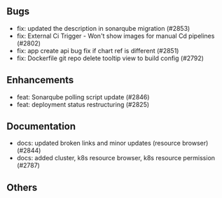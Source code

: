 ## Bugs
- fix: updated the description in sonarqube migration (#2853)
- fix: External Ci Trigger - Won't show images for manual Cd pipelines (#2802)
- fix: app create api bug fix if chart ref is different (#2851)
- fix: Dockerfile git repo delete tooltip view to build config (#2792)
## Enhancements
- feat: Sonarqube polling script update (#2846)
- feat: deployment status restructuring (#2825)
## Documentation
- docs: updated broken links and minor updates (resource browser) (#2844)
- docs: added cluster, k8s resource browser, k8s resource permission (#2787)
## Others
